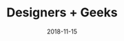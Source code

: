 ---
title: 'Designers + Geeks'
location: 'San Francisco'
date: '2018-11-15'
eventVideoURL: 'https://www.youtube.com/watch?v=pGrjyeEhsyI'
talkURL: /writing/clear-content/
eventType: 15-min talk
tags: conference
---